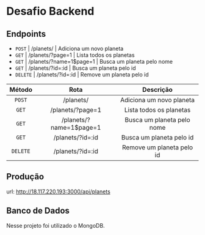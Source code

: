 # Desafio Backend

## Endpoints

* `POST`   | /planets/               | Adiciona um novo planeta
* `GET`    | /planets/?page=1        | Lista todos os planetas 
* `GET`    | /planets/?name=1$page=1 | Busca um planeta pelo nome
* `GET`    | /planets/?id=:id        | Busca um planeta pelo id 
* `DELETE` | /planets/?id=:id        | Remove um planeta pelo id

|  Método   |          Rota           |         Descrição          |
|:---------:|:-----------------------:|:--------------------------:|
| `POST`    | /planets/               | Adiciona um novo planeta   |
| `GET`     | /planets/?page=1        | Lista todos os planetas    |
| `GET`     | /planets/?name=1$page=1 | Busca um planeta pelo nome |
| `GET`     | /planets/?id=:id        | Busca um planeta pelo id   |
| `DELETE`  | /planets/?id=:id        | Remove um planeta pelo id  |

## Produção

url: http://18.117.220.193:3000/api/planets

## Banco de Dados

Nesse projeto foi utilizado o MongoDB.